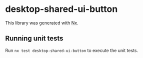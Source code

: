 # desktop-shared-ui-button

This library was generated with [Nx](https://nx.dev).


## Running unit tests

Run `nx test desktop-shared-ui-button` to execute the unit tests.

